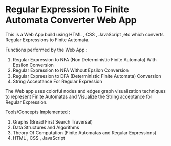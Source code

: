 # Regular Expression To Finite Automata Converter Web App

This is a Web App build using HTML , CSS , JavaScript ,etc which converts Regular Expressions to Finite Automata.

Functions performed by the Web App :

1. Regular Expression to NFA (Non Deterministic Finite Automata) With Epsilon Conversion
2. Regular Expression to NFA Without Epsilon Conversion
3. Regular Expreesion to DFA (Deterministic Finite Automata) Conversion
4. String Acceptance For Regular Expression

The Web app uses colorful nodes and edges graph visualization techniques to represent Finite Automatas and Visualize the String acceptance for Regular Expression.

Tools/Concepts Implemented :

1. Graphs (Bread First Search Traversal)
2. Data Structures and Algorithms
3. Theory Of Computation (Finite Automatas and Regular Expressions)
4. HTML , CSS , JavaScript
